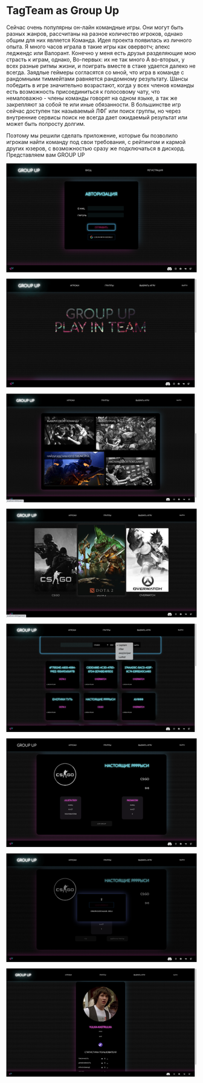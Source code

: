 # TagTeam as Group Up

Сейчас очень популярны он-лайн командные игры. Они могут быть разных жанров, рассчитаны на разное количество игроков, однако общим для них является Команда.
Идея проекта появилась из личного опыта. Я много часов играла в такие игры как овервотч; апекс леджендс или Валорант. Конечно у меня есть друзья разделяющие мою страсть к играм, однако, 
Во-первых: их не так много
А во-вторых, у всех разные ритмы жизни, и поиграть вместе в стаке удается далеко не всегда. Заядлые геймеры согласятся со мной, что игра в команде с рандомными тиммейтами равняется рандомному результату.
Шансы победить в игре значительно возрастают, когда у всех членов команды есть возможность присоединиться к голосовому чату, что немаловажно - члены команды говорят на одном языке, а так же закрепляют  за собой те или иные обязанности. В большинстве игр сейчас доступен так называемый ЛФГ или поиск группы, но через внутренние сервисы поиск не всегда дает ожидаемый результат или может быть попросту долгим. 

Поэтому мы решили сделать приложение, которые бы позволило игрокам найти команду под свои требования, с рейтингом и кармой других юзеров, с возможностью сразу же подключаться в дискорд. Представляем вам GROUP UP


![enter image description here](https://github.com/SitaelJs/Group-Up/blob/main/client/public/media/%D0%A1%D0%BD%D0%B8%D0%BC%D0%BE%D0%BA%20%D1%8D%D0%BA%D1%80%D0%B0%D0%BD%D0%B0%202021-11-08%20%D0%B2%2016.52.08.png)

![enter image description here](https://github.com/SitaelJs/Group-Up/blob/main/client/public/media/%D0%A1%D0%BD%D0%B8%D0%BC%D0%BE%D0%BA%20%D1%8D%D0%BA%D1%80%D0%B0%D0%BD%D0%B0%202021-11-08%20%D0%B2%2016.52.24.png)

![enter image description here](https://github.com/SitaelJs/Group-Up/blob/main/client/public/media/%D0%A1%D0%BD%D0%B8%D0%BC%D0%BE%D0%BA%20%D1%8D%D0%BA%D1%80%D0%B0%D0%BD%D0%B0%202021-11-08%20%D0%B2%2016.52.45.png)

![enter image description here](https://github.com/SitaelJs/Group-Up/blob/main/client/public/media/%D0%A1%D0%BD%D0%B8%D0%BC%D0%BE%D0%BA%20%D1%8D%D0%BA%D1%80%D0%B0%D0%BD%D0%B0%202021-11-08%20%D0%B2%2016.53.06.png)

![enter image description here](https://github.com/SitaelJs/Group-Up/blob/main/client/public/media/%D0%A1%D0%BD%D0%B8%D0%BC%D0%BE%D0%BA%20%D1%8D%D0%BA%D1%80%D0%B0%D0%BD%D0%B0%202021-11-08%20%D0%B2%2016.53.23.png)

![enter image description here](https://github.com/SitaelJs/Group-Up/blob/main/client/public/media/%D0%A1%D0%BD%D0%B8%D0%BC%D0%BE%D0%BA%20%D1%8D%D0%BA%D1%80%D0%B0%D0%BD%D0%B0%202021-11-08%20%D0%B2%2016.53.41.png)

![enter image description here](https://github.com/SitaelJs/Group-Up/blob/main/client/public/media/%D0%A1%D0%BD%D0%B8%D0%BC%D0%BE%D0%BA%20%D1%8D%D0%BA%D1%80%D0%B0%D0%BD%D0%B0%202021-11-08%20%D0%B2%2016.54.08.png)

![enter image description here](https://github.com/SitaelJs/Group-Up/blob/main/client/public/media/%D0%A1%D0%BD%D0%B8%D0%BC%D0%BE%D0%BA%20%D1%8D%D0%BA%D1%80%D0%B0%D0%BD%D0%B0%202021-11-08%20%D0%B2%2016.54.47.png)


